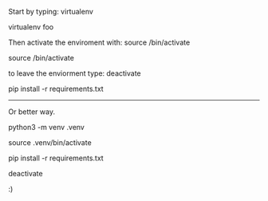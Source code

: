 Start by typing: virtualenv <name>

virtualenv foo

Then activate the enviroment with: source <name>/bin/activate

source /bin/activate

to leave the enviorment type: deactivate

pip install -r requirements.txt

---------------------------------
Or better way.

python3 -m venv .venv

source .venv/bin/activate

pip install -r requirements.txt

deactivate

:)